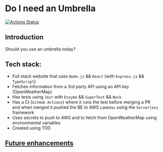 # Do I need an Umbrella
[![Actions Status](https://github.com/jucallej/Do-I-need-an-Umbrella/workflows/Deploy/badge.svg)](https://github.com/jucallej/Do-I-need-an-Umbrella/actions)

## Introduction

Should you use an umbrella today?

## Tech stack:

* Full stack website that uses `Node.js` && `React` (with `Express.js` && `TypeScript`)
* Fetches information from a 3rd party API using an API key (OpenWeatherMap)
* Has tests using `Jest` with `Enzyme` && `SuperTest` && `Nock`
* Has a CI (`GitHub Actions`) where it runs the test before merging a PR and when merged it pushed the BE to AWS `Lambdas` using the `Serverless` framework
* Uses secrets to push to AWS and to fetch from OpenWeatherMap using environmental variables
* Created using TDD

## [Future enhancements](https://github.com/jucallej/Do-I-need-an-Umbrella/projects)
